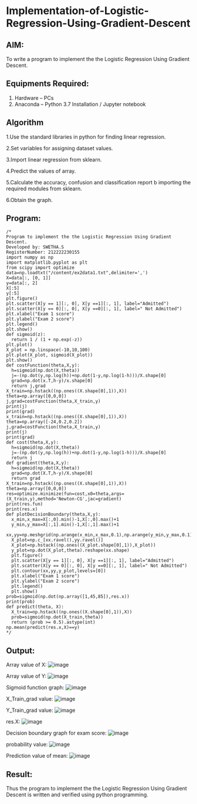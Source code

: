 # Implementation-of-Logistic-Regression-Using-Gradient-Descent

## AIM:
To write a program to implement the the Logistic Regression Using Gradient Descent.

## Equipments Required:
1. Hardware – PCs
2. Anaconda – Python 3.7 Installation / Jupyter notebook

## Algorithm
1.Use the standard libraries in python for finding linear regression.

2.Set variables for assigning dataset values.

3.Import linear regression from sklearn.

4.Predict the values of array.

5.Calculate the accuracy, confusion and classification report b importing the required modules from sklearn.

6.Obtain the graph.

## Program:
```
/*
Program to implement the the Logistic Regression Using Gradient Descent.
Developed by: SWETHA.S
RegisterNumber: 212222230155
import numpy as np
import matplotlib.pyplot as plt
from scipy import optimize
data=np.loadtxt("/content/ex2data1.txt",delimiter=',')
X=data[:, [0, 1]]
y=data[:, 2]
X[:5]
y[:5]
plt.figure()
plt.scatter(X[y == 1][:, 0], X[y ==1][:, 1], label="Admitted")
plt.scatter(X[y == 0][:, 0], X[y ==0][:, 1], label=" Not Admitted")
plt.xlabel("Exam 1 score")
plt.ylabel("Exam 2 score")
plt.legend()
plt.show()
def sigmoid(z):
  return 1 / (1 + np.exp(-z))
plt.plot()
X_plot = np.linspace(-10,10,100)
plt.plot(X_plot, sigmoid(X_plot))
plt.show()
def costFunction(theta,X,y):
  h=sigmoid(np.dot(X,theta))
  j=-(np.dot(y,np.log(h))+np.dot(1-y,np.log(1-h)))/X.shape[0]
  grad=np.dot(x.T,h-y)/x.shape[0]
  return j,grad
X_train=np.hstack((np.ones((X.shape[0],1)),X))
theta=np.array([0,0,0])
j,grad=costFunction(theta,X_train,y)
print(j)
print(grad)
x_train=np.hstack((np.ones((X.shape[0],1)),X))
theta=np.array([-24,0.2,0.2])
j,grad=costFunction(theta,X_train,y)
print(j)
print(grad)
def cost(theta,X,y):
  h=sigmoid(np.dot(X,theta))
  j=-(np.dot(y,np.log(h))+np.dot(1-y,np.log(1-h)))/X.shape[0]
  return j
def gradient(theta,X,y):
  h=sigmoid(np.dot(X,theta))
  grad=np.dot(X.T,h-y)/X.shape[0]
  return grad
X_train=np.hstack((np.ones((X.shape[0],1)),X))
theta=np.array([0,0,0])
res=optimize.minimize(fun=cost,x0=theta,args=(X_train,y),method='Newton-CG',jac=gradient)
print(res.fun)
print(res.x)
def plotDecisionBoundary(theta,X,y):
  x_min,x_max=X[:,0].min()-1,X[:,0].max()+1
  y_min,y_max=X[:,1].min()-1,X[:,1].max()+1
  xx,yy=np.meshgrid(np.arange(x_min,x_max,0.1),np.arange(y_min,y_max,0.1))
  X_plot=np.c_[xx.ravel(),yy.ravel()]
  X_plot=np.hstack((np.ones((X_plot.shape[0],1)),X_plot))
  y_plot=np.dot(X_plot,theta).reshape(xx.shape)
  plt.figure()
  plt.scatter(X[y == 1][:, 0], X[y ==1][:, 1], label="Admitted")
  plt.scatter(X[y == 0][:, 0], X[y ==0][:, 1], label=" Not Admitted")
  plt.contour(xx,yy,y_plot,levels=[0])
  plt.xlabel("Exam 1 score")
  plt.ylabel("Exam 2 score")
  plt.legend()
  plt.show()
prob=sigmoid(np.dot(np.array([1,45,85]),res.x))
print(prob)
def predict(theta, X):
  X_train=np.hstack((np.ones((X.shape[0],1)),X))
  prob=sigmoid(np.dot(X_train,theta))
  return (prob >= 0.5).astype(int)
np.mean(predict(res.x,X)==y)
*/
```

## Output:
Array value of X:
![image](https://github.com/swethaselvarajm/-Implementation-of-Logistic-Regression-Using-Gradient-Descent/assets/119525603/ec0f738f-692f-48bb-8b66-2eb35f6ad5c9)

Array value of Y:
![image](https://github.com/swethaselvarajm/-Implementation-of-Logistic-Regression-Using-Gradient-Descent/assets/119525603/c517cd69-21d7-41bb-bf06-0fd7e29aa5de)

Sigmoid function graph:
![image](https://github.com/swethaselvarajm/-Implementation-of-Logistic-Regression-Using-Gradient-Descent/assets/119525603/932aafec-5e0e-4748-9cc7-acc66736b349)

X_Train_grad value:
![image](https://github.com/swethaselvarajm/-Implementation-of-Logistic-Regression-Using-Gradient-Descent/assets/119525603/7e7c5659-0054-4813-8689-f5512e9912f7)

Y_Train_grad value:
![image](https://github.com/swethaselvarajm/-Implementation-of-Logistic-Regression-Using-Gradient-Descent/assets/119525603/382739a1-957a-4b38-b40e-6ad77634d2f0)

res.X:
![image](https://github.com/swethaselvarajm/-Implementation-of-Logistic-Regression-Using-Gradient-Descent/assets/119525603/df09a65d-3a28-4638-adfa-e6493bf553dc)

Decision boundary graph for exam score:
![image](https://github.com/swethaselvarajm/-Implementation-of-Logistic-Regression-Using-Gradient-Descent/assets/119525603/2635371d-699b-4761-a8f7-7d497e03ab99)

probability value:
![image](https://github.com/swethaselvarajm/-Implementation-of-Logistic-Regression-Using-Gradient-Descent/assets/119525603/05ee2c1a-7d7c-4d76-85fd-1144de32ec36)

Prediction value of mean:
![image](https://github.com/swethaselvarajm/-Implementation-of-Logistic-Regression-Using-Gradient-Descent/assets/119525603/5a52d084-aa6e-48b2-8610-ab187bda74fd)

## Result:
Thus the program to implement the the Logistic Regression Using Gradient Descent is written and verified using python programming.

